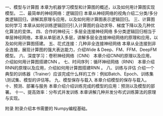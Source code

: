
一、模型与计算图
本章为机器学习模型和计算图的概述，以及如何用计算图实现模型。
二、最简单的神经网络：逻辑回归
本章从神经网络的视角介绍二分类/多分类逻辑回归，讲解其原理与应用，以及如何用计算图表示逻辑回归。
三、计算图如何学习
本章从如何训练逻辑回归引入计算图的自动求导、梯度下降以及几种优化算法的变体。
四、合作的神经元：多层全连接神经网络
多分类逻辑回归相当于单层神经网络，本章从单层进入多层，讲解多层全连接神经网络的原理和应用，以及如何用计算图搭建。
五、花式连接：几种非全连接神经网络
本章从全连接到非全连接，展现计算图的强大表达能力，介绍Wide & Deep、FM、FFM、DeepFM模型。
六、深度学习：卷积神经网络（CNN）
本章介绍CNN的原理以及应用，介绍如何用计算图搭建CNN 。
七、时间序列：循环神经网络（RNN）
本章介绍RNN的原理以及应用，介绍如何用计算图搭建RNN 。
八、训练与评估
介绍一个典型的训练器（Trainer）应该完成什么样的工作：例如Batch、Epoch、训练集\测试集、模型的评估等。
九、模型保存与载入
本章介绍模型的保存与载入。
十、预测、部署与服务
本章介绍介绍训练完成的模型的应用：预测以及模型的部署。
十一、提高效率：分布式并发训练
本章讲解几种并发分布式训练算法的原理与实现。

附录
附录介绍本书需要的 Numpy编程基础。


